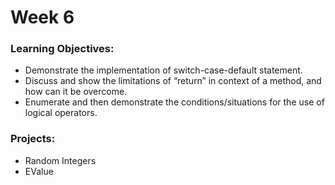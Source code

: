 # Week 6

### Learning Objectives:
* Demonstrate the implementation of switch-case-default statement.
* Discuss and show the limitations of “return” in context of a method, and how can it be overcome.
* Enumerate and then demonstrate the conditions/situations for the use of logical operators.

### Projects:
* Random Integers
* EValue